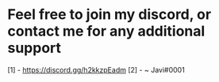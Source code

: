 # Feel free to join my discord, or contact me for any additional support 

[1] - https://discord.gg/h2kkzpEadm
[2] - ~ Javi#0001